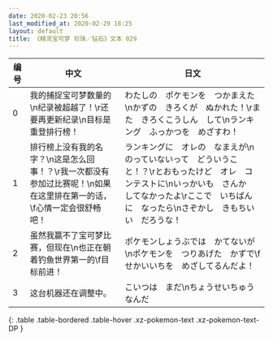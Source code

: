 ```yaml
---
date: 2020-02-23 20:56
last_modified_at: 2020-02-29 18:25
layout: default
title: 《精灵宝可梦 珍珠／钻石》文本 029
---
```

| 编号 | 中文 | 日文 |
| ---- | ---- | ---- |
| 0 | 我的捕捉宝可梦数量的\n纪录被超越了！\r还要再更新纪录\n目标是重登排行榜！ | わたしの　ポケモンを　つかまえた\nかずの　きろくが　ぬかれた！\rまた　きろくこうしん　して\nランキング　ふっかつを　めざすわ！ |
| 1 | 排行榜上没有我的名字？\n这是怎么回事！？\r我一次都没有参加过比赛呢！\n如果在这里排在第一的话，\f心情一定会很舒畅吧！ | ランキングに　オレの　なまえが\nのっていないって　どういうこと！？\rとおもったけど　オレ　コンテストに\nいっかいも　さんか　してなかったよ\rここで　いちばんに　なったら\nさぞかし　きもちいい　だろうな！ |
| 2 | 虽然我赢不了宝可梦比赛，但现在\n也正在朝着钓鱼世界第一的\f目标前进！ | ポケモンしょうぶでは　かてないが\nポケモンを　つりあげた　かずで\fせかいいちを　めざしてるんだよ！ |
| 3 | 这台机器还在调整中。 | こいつは　まだ\nちょうせいちゅう　なんだ |
{: .table .table-bordered .table-hover .xz-pokemon-text .xz-pokemon-text-DP }